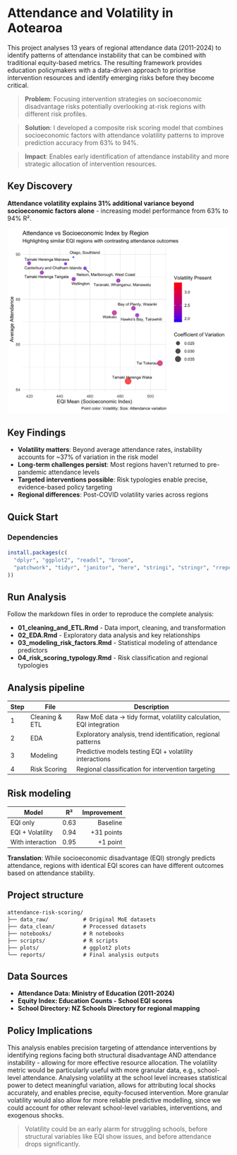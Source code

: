 # Attendance and Volatility in Aotearoa

This project analyses 13 years of regional attendance data (2011-2024) to identify patterns of attendance instability that can be combined with traditional equity-based metrics. The resulting framework provides education policymakers with a data-driven approach to prioritise intervention resources and identify emerging risks before they become critical.

> **Problem**: Focusing intervention strategies on socioeconomic disadvantage risks potentially overlooking at-risk regions with different risk profiles.

> **Solution**: I developed a composite risk scoring model that combines socioeconomic factors with attendance volatility patterns to improve prediction accuracy from 63% to 94%.

> **Impact**: Enables early identification of attendance instability and more strategic allocation of intervention resources.


## Key Discovery

**Attendance volatility explains 31% additional variance beyond socioeconomic factors alone** - increasing model performance from 63% to 94% R².


![Regional risk classification combining Equity Index (EQI) and attendance volatility](plots/attendance_vs_EQI.png)

## Key Findings

- **Volatility matters**: Beyond average attendance rates, instability accounts for ~37% of variation in the risk model
- **Long-term challenges persist**: Most regions haven't returned to pre-pandemic attendance levels
- **Targeted interventions possible**: Risk typologies enable precise, evidence-based policy targeting
- **Regional differences**: Post-COVID volatility varies across regions

## Quick Start

### Dependencies

```r
install.packages(c(
  "dplyr", "ggplot2", "readxl", "broom", 
  "patchwork", "tidyr", "janitor", "here", "stringi", "stringr", "rrepel", "tidyverse"
))
```

## Run Analysis
Follow the markdown files in order to reproduce the complete analysis:

- **01_cleaning_and_ETL.Rmd** - Data import, cleaning, and transformation
- **02_EDA.Rmd** - Exploratory data analysis and key relationships
- **03_modeling_risk_factors.Rmd** - Statistical modeling of attendance predictors
- **04_risk_scoring_typology.Rmd** - Risk classification and regional typologies


## Analysis pipeline 

| Step | File | Description |
|------|------|-------------|
| 1 | Cleaning & ETL | Raw MoE data → tidy format, volatility calculation, EQI integration |
| 2 | EDA | Exploratory analysis, trend identification, regional patterns |
| 3 | Modeling | Predictive models testing EQI + volatility interactions |
| 4 | Risk Scoring | Regional classification for intervention targeting |

## Risk modeling

| Model | R² | Improvement |
|-------|----|-----------:|
| EQI only | 0.63 | Baseline |
| EQI + Volatility | 0.94 | +31 points |
| With interaction | 0.95 | +1 point |

**Translation**: While socioeconomic disadvantage (EQI) strongly predicts attendance, regions with identical EQI scores can have different outcomes based on attendance stability.


## Project structure

```
attendance-risk-scoring/
├── data_raw/           # Original MoE datasets
├── data_clean/         # Processed datasets  
├── notebooks/          # R notebooks
├── scripts/            # R scripts
├── plots/              # ggplot2 plots
└── reports/            # Final analysis outputs
```
## Data Sources

- **Attendance Data: Ministry of Education (2011-2024)**
- **Equity Index: Education Counts - School EQI scores**
- **School Directory: NZ Schools Directory for regional mapping**

## Policy Implications
This analysis enables precision targeting of attendance interventions by identifying regions facing both structural disadvantage AND attendance instability - allowing for more effective resource allocation. The volatility metric would be particularly useful with more granular data, e.g., school-level attendance. Analysing volatility at the school level increases statistical power to detect meaningful variation, allows for attributing local shocks accurately, and enables precise, equity-focused intervention. More granular volatility would also allow for more reliable predictive modelling, since we could account for other relevant school-level variables, interventions, and exogenous shocks. 
>Volatility could be an early alarm for struggling schools, before structural variables like EQI show issues, and before attendance drops significantly.
